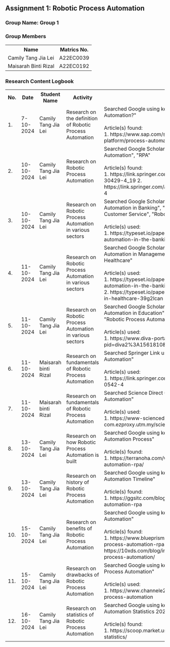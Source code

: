 <!DOCTYPE html>
<html lang="en">

<body>

<h2>Assignment 1: Robotic Process Automation</h2>

<div class="group-section">
    <h3>Group Name: Group 1</h3>
    <h3>Group Members</h3>
    <table>
        <tr>
            <th>Name</th>
            <th>Matrics No.</th>
        </tr>
        <tr>
            <td>Camily Tang Jia Lei</td>
            <td>A22EC0039</td>
        </tr>
        <tr>
            <td>Maisarah Binti Rizal</td>
            <td>A22EC0192</td>
        </tr>
    </table>
</div>

<div class="logbook-section">
    <h3>Research Content Logbook</h3>
    <table>
        <tr>
            <th>No.</th>
            <th>Date</th>
            <th>Student Name</th>
            <th>Activity</th>
            <th>Details</th>
        </tr>
        <tr>
            <td>1.</td>
            <td>7-10-2024</td>
            <td>Camily Tang Jia Lei</td>
            <td>Research on the definition of Robotic Process Automation</td>
            <td>Searched Google using keyword: 
            "What is Robotic Process Automation?"
            <br>
            <br>
            Article(s) found:
            <br>
            1. https://www.sap.com/sea/products/technology-platform/process-automation/what-is-rpa.html
            </td>
        </tr>
        <tr>
            <td>2.</td>
            <td>10-10-2024</td>
            <td>Camily Tang Jia Lei</td>
            <td>Research on Robotic Process Automation</td>
            <td>Searched Google Scholar using keywords: "Robotic Process Automation", "RPA"            
            <br>
            <br>
            Article(s) found:
            <br>
            1. https://link.springer.com/chapter/10.1007/978-3-030-30429-4_19
            2. https://link.springer.com/article/10.1007/s12599-018-0542-4
            </td>
        </tr>
        <tr>
            <td>3.</td>
            <td>10-10-2024</td>
            <td>Camily Tang Jia Lei</td>
            <td>Research on Robotic Process Automation in various sectors</td>
            <td>Searched Google Scholar using keywords: "Robotic Process Automation in Banking", "Robotic Process Automation in Customer Service", "Robotic Process Automation in Business"
            <br><br>
            Article(s) used: 
            <br>
            1. https://typeset.io/papers/the-rise-of-robotic-process-automation-in-the-banking-sector-2mp6330a15
            </td>
        </tr>
        <tr>
            <td>4.</td>
            <td>11-10-2024</td>
            <td>Camily Tang Jia Lei</td>
            <td>Research on Robotic Process Automation in various sectors</td>
            <td>Searched Google Scholar using keywords: "Robotic Process Automation in Management", "Robotic Process Automation in Healthcare"
            <br><br>
            Article(s) used: 
            <br>
            1. https://typeset.io/papers/the-rise-of-robotic-process-automation-in-the-banking-sector-2mp6330a15
            <br>
            2. https://typeset.io/papers/robotic-process-automation-rpa-in-healthcare-39g2lcan
            </td>
        </tr>
        <tr>
            <td>5.</td>
            <td>11-10-2024</td>
            <td>Camily Tang Jia Lei</td>
            <td>Research on Robotic Process Automation in various sectors</td>
            <td>Searched Google Scholar using keywords: "Robotic Process Automation in Education", "Robotic Process Automation in HR", "Robotic Process Automation in the Government"
            <br><br>
            Article(s) used: 
            <br>
            1. https://www.diva-portal.org/smash/record.jsf?pid=diva2%3A1561810&dswid=-2371
            </td>
        </tr>
        <tr>
            <td>6.</td>
            <td>11-10-2024</td>
            <td>Maisarah binti Rizal</td>
            <td>Research on fundamentals of Robotic Process Automation</td>
            <td>Searched Springer Link using keywords: "Robotic Process Automation"
            <br><br>
            Article(s) used: 
            <br>
            1. https://link.springer.com/article/10.1007/s12599-018-0542-4
            </td>
        </tr>
        <tr>
            <td>7.</td>
            <td>11-10-2024</td>
            <td>Maisarah binti Rizal</td>
            <td>Research on fundamentals of Robotic Process Automation</td>
            <td>Searched Science Direct using keywords: "Robotic Process Automation"
            <br><br>
            Article(s) used: 
            <br>
            1. https://www-sciencedirect-com.ezproxy.utm.my/science/article/pii/S0306437924000899
            </td>
        </tr>
        <tr>
            <td>8.</td>
            <td>13-10-2024</td>
            <td>Camily Tang Jia Lei</td>
            <td>Research on how Robotic Process Automation is built</td>
            <td>Searched Google using keywords: "Robotic Process Automation Process"
            <br><br>
            Article(s) found: 
            <br>
            1. https://terranoha.com/what-is-robotic-process-automation-rpa/
            </td>
        </tr>
        <tr>
            <td>9.</td>
            <td>13-10-2024</td>
            <td>Camily Tang Jia Lei</td>
            <td>Research on history of Robotic Process Automation</td>
            <td>Searched Google using keywords: "Robotic Process Automation Timeline"
            <br><br>
            Article(s) found: 
            <br>
            1. https://ggsitc.com/blog/what-is-robotic-process-automation-rpa
            </td>
        </tr>
        <tr>
            <td>10.</td>
            <td>15-10-2024</td>
            <td>Camily Tang Jia Lei</td>
            <td>Research on benefits of Robotic Process Automation</td>
            <td>Searched Google using keywords: "Benefits of Robotic Process Automation"
            <br><br>
            Article(s) found: 
            <br>
            1. https://www.blueprism.com/automation-journey/robotic-process-automation-rpa-benefits/
            2. https://10xds.com/blog/insights/advantages-of-robotic-process-automation/
            </td>
        </tr>
        <tr>
            <td>11.</td>
            <td>15-10-2024</td>
            <td>Camily Tang Jia Lei</td>
            <td>Research on drawbacks of Robotic Process Automation</td>
            <td>Searched Google using keywords: "Drawbacks of Robotic Process Automation"
            <br><br>
            Article(s) used: 
            <br>
            1. https://www.channele2e.com/post/pros-cons-robotic-process-automation
            </td>
        </tr>
        <tr>
            <td>12.</td>
            <td>16-10-2024</td>
            <td>Camily Tang Jia Lei</td>
            <td>Research on statistics of Robotic Process Automation</td>
            <td>Searched Google using keywords: "Robotic Process Automation Statistics 2024"
            <br><br>
            Article(s) found: 
            <br>
            1. https://scoop.market.us/robotic-process-automation-statistics/
            </td>
        </tr>
    </table>
</div>

</body>
</html>
